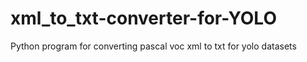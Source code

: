 # xml_to_txt-converter-for-YOLO
Python program for converting pascal voc xml to txt for yolo datasets
